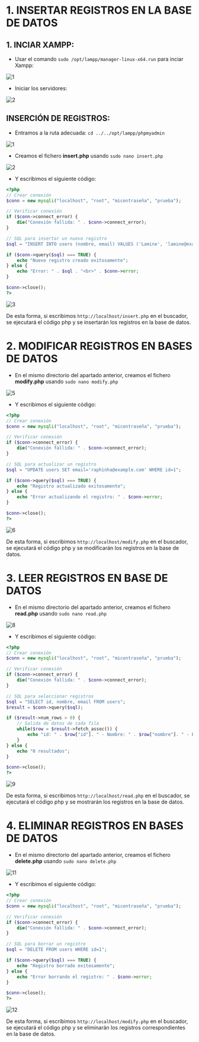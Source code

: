 # 1. INSERTAR REGISTROS EN LA BASE DE DATOS

## 1. INCIAR XAMPP:

- Usar el comando ```sudo /opt/lampp/manager-linux-x64.run``` para inciar Xampp:

![1](https://github.com/Angel170605/DPL_A_Angel/blob/main/IMGS/tarea_bases_de_datos_xampp/1.png)

- Iniciar los servidores:


![2](https://github.com/Angel170605/DPL_A_Angel/blob/main/IMGS/tarea_bases_de_datos_xampp/2.png)

## INSERCIÓN DE REGISTROS:

- Entramos a la ruta adecuada: ```cd ../../opt/lampp/phpmyadmin```

![1](https://github.com/Angel170605/DPL_A_Angel/blob/main/IMGS/tarea_modificacion_bases_de_datos/1.png)

- Creamos el fichero **insert.php** usando ```sudo nano insert.php```

![2](https://github.com/Angel170605/DPL_A_Angel/blob/main/IMGS/tarea_modificacion_bases_de_datos/2.png)

- Y escribimos el siguiente código:

```php
<?php
// Crear conexión
$conn = new mysqli("localhost", "root", "micontraseña", "prueba");

// Verificar conexión
if ($conn->connect_error) {
    die("Conexión fallida: " . $conn->connect_error);
}

// SQL para insertar un nuevo registro
$sql = "INSERT INTO users (nombre, email) VALUES ('Lamine', 'lamine@example.com')";

if ($conn->query($sql) === TRUE) {
    echo "Nuevo registro creado exitosamente";
} else {
    echo "Error: " . $sql . "<br>" . $conn->error;
}

$conn->close();
?>
```

![3](https://github.com/Angel170605/DPL_A_Angel/blob/main/IMGS/tarea_modificacion_bases_de_datos/3.png)

De esta forma, si escribimos ```http://localhost/insert.php``` en el buscador, se ejecutará el código php y se insertarán los registros en la base de datos.

# 2. MODIFICAR REGISTROS EN BASES DE DATOS

- En el mismo directorio del apartado anterior, creamos el fichero **modify.php** usando ```sudo nano modify.php```

![5](https://github.com/Angel170605/DPL_A_Angel/blob/main/IMGS/tarea_modificacion_bases_de_datos/5.png)

- Y escribimos el siguiente código:

```php
<?php
// Crear conexión
$conn = new mysqli("localhost", "root", "micontraseña", "prueba");

// Verificar conexión
if ($conn->connect_error) {
    die("Conexión fallida: " . $conn->connect_error);
}

// SQL para actualizar un registro
$sql = "UPDATE users SET email='raphinha@example.com' WHERE id=1";

if ($conn->query($sql) === TRUE) {
    echo "Registro actualizado exitosamente";
} else {
    echo "Error actualizando el registro: " . $conn->error;
}

$conn->close();
?>
```

![6](https://github.com/Angel170605/DPL_A_Angel/blob/main/IMGS/tarea_modificacion_bases_de_datos/6.png)

De esta forma, si escribimos ```http://localhost/modify.php``` en el buscador, se ejecutará el código php y se modificarán los registros en la base de datos.


# 3. LEER REGISTROS EN BASE DE DATOS

- En el mismo directorio del apartado anterior, creamos el fichero **read.php** usando ```sudo nano read.php```

![8](https://github.com/Angel170605/DPL_A_Angel/blob/main/IMGS/tarea_modificacion_bases_de_datos/8.png)

- Y escribimos el siguiente código:

```php
<?php
// Crear conexión
$conn = new mysqli("localhost", "root", "micontraseña", "prueba");

// Verificar conexión
if ($conn->connect_error) {
    die("Conexión fallida: " . $conn->connect_error);
}

// SQL para seleccionar registros
$sql = "SELECT id, nombre, email FROM users";
$result = $conn->query($sql);

if ($result->num_rows > 0) {
    // Salida de datos de cada fila
    while($row = $result->fetch_assoc()) {
        echo "id: " . $row["id"]. " - Nombre: " . $row["nombre"]. " - Email: " . $row["email"]. "<br>";
    }
} else {
    echo "0 resultados";
}

$conn->close();
?>
```

![9](https://github.com/Angel170605/DPL_A_Angel/blob/main/IMGS/tarea_modificacion_bases_de_datos/9.png)

De esta forma, si escribimos ```http://localhost/read.php``` en el buscador, se ejecutará el código php y se mostrarán los registros en la base de datos.

# 4. ELIMINAR REGISTROS EN BASES DE DATOS

- En el mismo directorio del apartado anterior, creamos el fichero **delete.php** usando ```sudo nano delete.php```

![11](https://github.com/Angel170605/DPL_A_Angel/blob/main/IMGS/tarea_modificacion_bases_de_datos/11.png)

- Y escribimos el siguiente código:

```php
<?php
// Crear conexión
$conn = new mysqli("localhost", "root", "micontraseña", "prueba");

// Verificar conexión
if ($conn->connect_error) {
    die("Conexión fallida: " . $conn->connect_error);
}

// SQL para borrar un registro
$sql = "DELETE FROM users WHERE id=1";

if ($conn->query($sql) === TRUE) {
    echo "Registro borrado exitosamente";
} else {
    echo "Error borrando el registro: " . $conn->error;
}

$conn->close();
?>
```

![12](https://github.com/Angel170605/DPL_A_Angel/blob/main/IMGS/tarea_modificacion_bases_de_datos/12.png)

De esta forma, si escribimos ```http://localhost/modify.php``` en el buscador, se ejecutará el código php y se eliminarán los registros correspondientes en la base de datos.